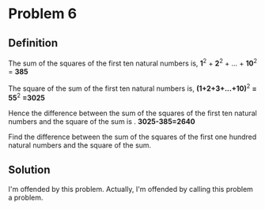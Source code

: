 # Problem 6

## Definition
The sum of the squares of the first ten natural numbers is,
**1**<sup>2</sup> + **2**<sup>2</sup> + ... + **10**<sup>2</sup> = **385**

The square of the sum of the first ten natural numbers is,
**(1+2+3+...+10)**<sup>2</sup> **= 55**<sup>2</sup> **=3025**

Hence the difference between the sum of the squares of the first ten natural numbers and the square of the sum is .
**3025-385=2640**

Find the difference between the sum of the squares of the first one hundred natural numbers and the square of the sum.

## Solution
I'm offended by this problem. Actually, I'm offended by calling this problem a problem.